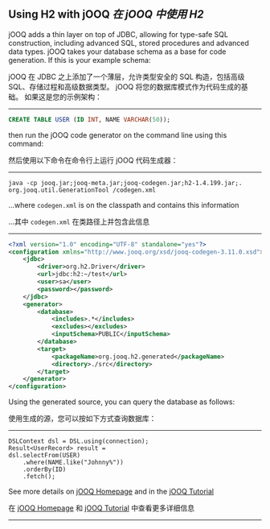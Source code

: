 ## Using H2 with jOOQ *在 jOOQ 中使用 H2*

jOOQ adds a thin layer on top of JDBC, allowing for type-safe SQL construction, including advanced SQL, stored procedures and advanced data types.
jOOQ takes your database schema as a base for code generation.
If this is your example schema:


jOOQ 在 JDBC 之上添加了一个薄层，允许类型安全的 SQL 构造，包括高级 SQL、存储过程和高级数据类型。
jOOQ 将您的数据库模式作为代码生成的基础。
如果这是您的示例架构：

----

```sql
CREATE TABLE USER (ID INT, NAME VARCHAR(50));
```

then run the jOOQ code generator on the command line using this command:


然后使用以下命令在命令行上运行 jOOQ 代码生成器：

----

```shell
java -cp jooq.jar;jooq-meta.jar;jooq-codegen.jar;h2-1.4.199.jar;.
org.jooq.util.GenerationTool /codegen.xml
```

...where `codegen.xml` is on the classpath and contains this information


...其中 `codegen.xml` 在类路径上并包含此信息

----

```xml
<?xml version="1.0" encoding="UTF-8" standalone="yes"?>
<configuration xmlns="http://www.jooq.org/xsd/jooq-codegen-3.11.0.xsd">
    <jdbc>
        <driver>org.h2.Driver</driver>
        <url>jdbc:h2:~/test</url>
        <user>sa</user>
        <password></password>
    </jdbc>
    <generator>
        <database>
            <includes>.*</includes>
            <excludes></excludes>
            <inputSchema>PUBLIC</inputSchema>
        </database>
        <target>
            <packageName>org.jooq.h2.generated</packageName>
            <directory>./src</directory>
        </target>
    </generator>
</configuration>
```

Using the generated source, you can query the database as follows:


使用生成的源，您可以按如下方式查询数据库：

----

```
DSLContext dsl = DSL.using(connection);
Result<UserRecord> result =
dsl.selectFrom(USER)
    .where(NAME.like("Johnny%"))
    .orderBy(ID)
    .fetch();
```

See more details on [jOOQ Homepage](https://www.jooq.org/) and in the [jOOQ Tutorial](https://www.jooq.org/tutorial)


在 [jOOQ Homepage]() 和 [jOOQ Tutorial]() 中查看更多详细信息

----
